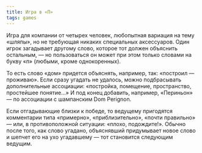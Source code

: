 ```yaml
---
title: Игра в «П»
tags: games
---
```


Игра для компании от четырех человек, любопытная вариация на тему «шля­пы», но не требующая никаких специальных аксессуаров. Один игрок загадывает другому слово, которое тот должен объяснить остальным, — но пользоваться он может при этом только словами на букву «п» (любыми, кроме однокоренных). 

То есть слово «дом» придется объяснять, например, так: «построил — проживаю». Если сразу угадать не удалось, можно подбрасывать дополнительные ассоциации: «постройка, помещение, пространство, простей­шее понятие…» И под конец добавить, например, «Периньон» — по ассоциации с шампанским Dom Perignon.

Если отгадывающие близки к победе, то ведуще­му пригодятся комментарии типа «примерно», «приблизительно», «почти пра­вильно» — или, в противоположной ситуации: «плохо, подождите!». Обычно после того, как слово угадано, объяснявший придумывает новое слово и шеп­чет его на ухо угадавшему — тот становится следующим ведущим.